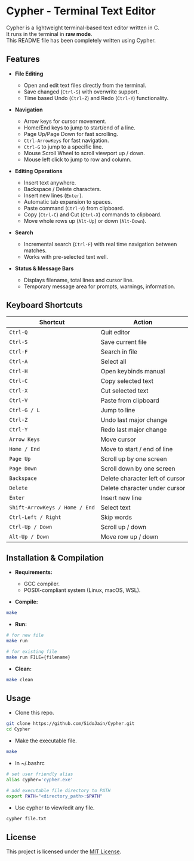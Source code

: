 # Cypher - Terminal Text Editor

Cypher is a lightweight terminal-based text editor written in C.  
It runs in the terminal in **raw mode**.  
This README file has been completely written using Cypher.  

## Features

- **File Editing**
  - Open and edit text files directly from the terminal.
  - Save changed (`Ctrl-S`) with overwrite support.
  - Time based Undo (`Ctrl-Z`) and Redo (`Ctrl-Y`) functionality.

- **Navigation**
  - Arrow keys for cursor movement.
  - Home/End keys to jump to start/end of a line.
  - Page Up/Page Down for fast scrolling.
  - `Ctrl-ArrowKeys` for fast navigation.
  - `Ctrl-G` to jump to a specific line.
  - Mouse Scroll Wheel to scroll viewport up / down.
  - Mouse left click to jump to row and column.

- **Editing Operations**
  - Insert text anywhere.
  - Backspace / Delete characters.
  - Insert new lines (`Enter`).
  - Automatic tab expansion to spaces.
  - Paste command (`Ctrl-V`) from clipboard.
  - Copy (`Ctrl-C`) and Cut (`Ctrl-X`) commands to clipboard.
  - Move whole rows up (`Alt-Up`) or down (`Alt-Down`).

- **Search**
  - Incremental search (`Ctrl-F`) with real time navigation between matches.
  - Works with pre-selected text well.

- **Status & Message Bars**
  - Displays filename, total lines and cursor line.
  - Temporary message area for prompts, warnings, information.

## Keyboard Shortcuts

| Shortcut                              | Action |
|---------------------------------------|--------|
| `Ctrl-Q`                              | Quit editor |
| `Ctrl-S`                              | Save current file |
| `Ctrl-F`                              | Search in file |
| `Ctrl-A`                              | Select all |
| `Ctrl-H`                              | Open keybinds manual |
| `Ctrl-C`                              | Copy selected text |
| `Ctrl-X`                              | Cut selected text |
| `Ctrl-V`                              | Paste from clipboard |
| `Ctrl-G / L`                          | Jump to line |
| `Ctrl-Z`                              | Undo last major change |
| `Ctrl-Y`                              | Redo last major change |
| `Arrow Keys`                          | Move cursor |
| `Home / End`                          | Move to start / end of line |
| `Page Up`                             | Scroll up by one screen |
| `Page Down`                           | Scroll down by one screen |
| `Backspace`                           | Delete character left of cursor |
| `Delete`                              | Delete character under cursor |
| `Enter`                               | Insert new line |
| `Shift-ArrowKeys / Home / End`        | Select text |
| `Ctrl-Left / Right`                   | Skip words |
| `Ctrl-Up / Down`                      | Scroll up / down |
| `Alt-Up / Down`                       | Move row up / down |

## Installation & Compilation

- **Requirements:**
  - GCC compiler.
  - POSIX-compliant system (Linux, macOS, WSL).

- **Compile:**

```bash
make
```

- **Run:**

```bash
# for new file
make run

# for existing file
make run FILE={filename}
```

- **Clean:**

```bash
make clean
```

## Usage

- Clone this repo.

```bash
git clone https://github.com/SidoJain/Cypher.git
cd Cypher
```

- Make the executable file.

```bash
make
```

- In ~/.bashrc

```bash
# set user friendly alias
alias cypher='cypher.exe'

# add executable file directory to PATH
export PATH="<directory_path>:$PATH"
```

- Use cypher to view/edit any file.

```bash
cypher file.txt
```

## License

This project is licensed under the [MIT License](https://opensource.org/licenses/MIT).

